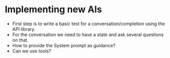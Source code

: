 # Implementing new AIs

* First step is to write a basic test for a conversation/completion
  using the API library.
* For the conversation we need to have a state and ask several questions on that.
* How to provide the System prompt as guidance?
* Can we use tools?
